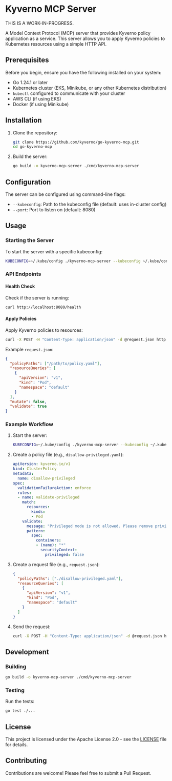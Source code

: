 # Kyverno MCP Server

THIS IS A WORK-IN-PROGRESS.

A Model Context Protocol (MCP) server that provides Kyverno policy application as a service. This server allows you to apply Kyverno policies to Kubernetes resources using a simple HTTP API.

## Prerequisites

Before you begin, ensure you have the following installed on your system:

- Go 1.24.1 or later
- Kubernetes cluster (EKS, Minikube, or any other Kubernetes distribution)
- `kubectl` configured to communicate with your cluster
- AWS CLI (if using EKS)
- Docker (if using Minikube)

## Installation

1. Clone the repository:
   ```bash
   git clone https://github.com/kyverno/go-kyverno-mcp.git
   cd go-kyverno-mcp
   ```

2. Build the server:
   ```bash
   go build -o kyverno-mcp-server ./cmd/kyverno-mcp-server
   ```

## Configuration

The server can be configured using command-line flags:

- `--kubeconfig`: Path to the kubeconfig file (default: uses in-cluster config)
- `--port`: Port to listen on (default: 8080)

## Usage

### Starting the Server

To start the server with a specific kubeconfig:

```bash
KUBECONFIG=~/.kube/config ./kyverno-mcp-server --kubeconfig ~/.kube/config
```

### API Endpoints

#### Health Check

Check if the server is running:

```bash
curl http://localhost:8080/health
```

#### Apply Policies

Apply Kyverno policies to resources:

```bash
curl -X POST -H "Content-Type: application/json" -d @request.json http://localhost:8080/apply
```

Example `request.json`:

```json
{
  "policyPaths": ["/path/to/policy.yaml"],
  "resourceQueries": [
    {
      "apiVersion": "v1",
      "kind": "Pod",
      "namespace": "default"
    }
  ],
  "mutate": false,
  "validate": true
}
```

### Example Workflow

1. Start the server:
   ```bash
   KUBECONFIG=~/.kube/config ./kyverno-mcp-server --kubeconfig ~/.kube/config
   ```

2. Create a policy file (e.g., `disallow-privileged.yaml`):
   ```yaml
   apiVersion: kyverno.io/v1
   kind: ClusterPolicy
   metadata:
     name: disallow-privileged
   spec:
     validationFailureAction: enforce
     rules:
     - name: validate-privileged
       match:
         resources:
           kinds:
           - Pod
       validate:
         message: "Privileged mode is not allowed. Please remove privileged mode or set it to false."
         pattern:
           spec:
             containers:
             - (name): "*"
               securityContext:
                 privileged: false
   ```

3. Create a request file (e.g., `request.json`):
   ```json
   {
     "policyPaths": ["./disallow-privileged.yaml"],
     "resourceQueries": [
       {
         "apiVersion": "v1",
         "kind": "Pod",
         "namespace": "default"
       }
     ]
   }
   ```

4. Send the request:
   ```bash
   curl -X POST -H "Content-Type: application/json" -d @request.json http://localhost:8080/apply
   ```

## Development

### Building

```bash
go build -o kyverno-mcp-server ./cmd/kyverno-mcp-server
```

### Testing

Run the tests:

```bash
go test ./...
```

## License

This project is licensed under the Apache License 2.0 - see the [LICENSE](LICENSE) file for details.

## Contributing

Contributions are welcome! Please feel free to submit a Pull Request.
